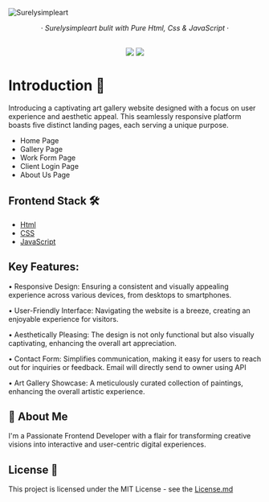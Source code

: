 ![Surelysimpleart](https://github.com/Kartikaysharma2004/Surelysimpleart/assets/136084119/994b0786-e7a4-4804-b8b1-30c0baf063b1)

<div align="center">
&middot;
<i>Surelysimpleart bulit with Pure Html, Css & JavaScript</i>
&middot;
<br/>
<br/>
</div>

<p align="center">
    <img src="[https://img.shields.io/github/forks/kartikaysharma2004/surelysimpleart?style=for-the-badge]" />
  <a href="https://surelysimpleart.netlify.app/">
    <img src="https://img.shields.io/static/v1?label=&message=View%20Demo&style=for-the-badge&color=black&logo=vercel" />
  </a>
</p>

# Introduction 👋

Introducing a captivating art gallery website designed with a focus on user experience and aesthetic appeal. This seamlessly responsive platform boasts five distinct landing pages, each serving a unique purpose.

- Home Page
- Gallery Page
- Work Form Page
- Client Login Page
- About Us Page

## Frontend Stack 🛠️

- [Html](https://html.com/)
- [CSS](https://en.wikipedia.org/wiki/CSS)
- [JavaScript](https://www.javascript.com/)

## Key Features:

• Responsive Design: Ensuring a consistent and visually appealing experience across various devices, from desktops to smartphones.

• User-Friendly Interface: Navigating the website is a breeze, creating an enjoyable experience for visitors.

• Aesthetically Pleasing: The design is not only functional but also visually captivating, enhancing the overall art appreciation.

• Contact Form: Simplifies communication, making it easy for users to reach out for inquiries or feedback. Email will directly send to owner using API

• Art Gallery Showcase: A meticulously curated collection of paintings, enhancing the overall artistic experience.


## 🚀 About Me
I'm a Passionate Frontend Developer with a flair for transforming creative visions into interactive and user-centric digital experiences.

## License 📄
This project is licensed under the MIT License - see the [License.md](https://github.com/Kartikaysharma2004/Surelysimpleart/blob/main/LICENSE.md)
